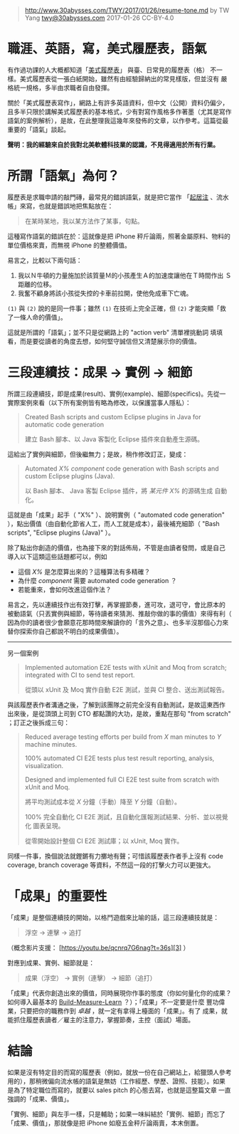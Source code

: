 ﻿> http://www.30abysses.com/TWY/2017/01/26/resume-tone.md
> by TW Yang <twy@30abysses.com> 2017-01-26 CC-BY-4.0

# 職涯、英語，寫，美式履歷表，語氣

有作過功課的人大概都知道「[美式履歷表][1]」 與臺、日常見的履歷表（格）
不一樣。美式履歷表從一張白紙開始，雖然有由經驗歸納出的常見樣版，但並沒有
嚴格統一規格，多半由求職者自由發揮。

[1]: https://en.wikipedia.org/wiki/R%C3%A9sum%C3%A9

關於「美式履歷表寫作」，網路上有許多英語資料，但中文（公開）資料仍偏少，
且多半只限於講解美式履歷表的基本格式，少有對寫作風格多作著墨（尤其是寫作
語氣的案例解析），是故，在此整理我這幾年來發佈的文章，以作參考。這篇從最
重要的「語氣」談起。

**聲明：我的經驗來自於我對北美軟體科技業的認識，不見得適用於所有行業。**



# 所謂「語氣」為何？

履歷表是求職申請的敲門磚，最常見的錯誤語氣，就是把它當作
「[起居注][2] 、流水帳」來寫，也就是錯誤地把焦點放在：

> 在某時某地，我以某方法作了某事，句點。

[2]: https://zh.wikipedia.org/zh-tw/%E8%B5%B7%E5%B1%85%E6%B3%A8

這種寫作語氣的錯誤在於：這就像是把 iPhone 秤斤論兩，照著金屬原料、物料的
單位價格來賣，而無視 iPhone 的整體價值。

易言之，比較以下兩句話：

1.  我以Ｎ牛頓的力量施加於該質量Ｍ的小孩產生Ａ的加速度讓他在Ｔ時間作出
    Ｓ距離的位移。
2.  我奮不顧身將該小孩從失控的卡車前拉開，使他免成車下亡魂。

`(1)` 與 `(2)`  說的是同一件事；雖然 `(1)`  在技術上完全正確，但 `(2)`
才能突顯「救了一條人命的價值」。

這就是所謂的「語氣」；並不只是從網路上的 "action verb"  清單裡挑動詞
填填看，而是要從讀者的角度去想，如何堅守誠信但又清楚展示你的價值。



# 三段連續技：成果 → 實例 → 細節

所謂三段連續技，即是成果(result)、實例(example)、細節(specifics)。先從一
實際案例來看（以下所有案例皆有略為修改，以保護當事人隱私）：

> Created Bash scripts and custom Eclipse plugins in Java for automatic
> code generation
>
> 建立 Bash 腳本、以 Java 客製化 Eclipse  插件來自動產生源碼。

這給出了實例與細節，但後繼無力；是故，稍作修改訂正，變成：

> Automated _X%_ _component_ code generation with Bash scripts and
> custom Eclipse plugins (Java).
>
> 以 Bash 腳本、 Java 客製 Eclipse  插件，將 _某元件_ _X%_  的源碼生成
> 自動化。

這就是由「成果」起手（ "X%" ）、說明實例（ "automated code generation"
），點出價值（由自動化節省人工，而人工就是成本），最後補充細節（
"Bash scripts", "Eclipse plugins (Java)"  ）。

除了點出你創造的價值，也為接下來的對話佈局，不管是由讀者發問，或是自己
導入以下這類這些話題都可以，例如

* 這個 _X%_ 是怎麼算出來的？這種算法有多精確？
* 為什麼 _component_  需要 automated code generation  ？
* 若能重來，會如何改進這個作法？

易言之，先以連續技作出有效打擊，再掌握節奏，進可攻，退可守，會比原本的
被動語氣（只丟實例與細節，等待讀者來猜測、推敲你做的事的價值）來得有利（
因為你的讀者很少會願意花那時間來解讀你的「言外之意」、也多半沒那個心力來
替你探索你自己都說不明白的成果價值）。

---

另一個案例

> Implemented automation E2E tests with xUnit and Moq from scratch;
> integrated with CI to send test report.
>
> 從頭以 xUnit  及 Moq  實作自動 E2E  測試，並與 CI 整合、送出測試報告。

與該履歷表作者溝通之後，了解到該團隊之前完全沒有自動測試，是故這東西作
出來後，是從頂頭上司到 CTO  都點讚的大功，是故，重點在那句
"from scratch"  ；訂正之後拆成三句：

> Reduced average testing efforts per build from _X_ man minutes to _Y_
> machine minutes.
>
> 100% automated CI E2E tests plus test result reporting, analysis,
> visualization.
>
> Designed and implemented full CI E2E test suite from scratch with
> xUnit and Moq.
>
> 將平均測試成本從 _X_  分鐘（手動）降至 _Y_  分鐘（自動）。
>
> 100%  完全自動化 CI E2E 測試，且自動化匯報測試結果、分析、並以視覺化
> 圖表呈現。
>
> 從零開始設計整個 CI E2E 測試庫；以 xUnit, Moq 實作。

同樣一件事，換個說法就鏗鏘有力擲地有聲；可惜該履歷表作者手上沒有
code coverage, branch coverage  等資料，不然這一段的打擊火力可以更強大。



# 「成果」的重要性

「成果」是整個連續技的開始，以格鬥遊戲來比喻的話，這三段連續技就是：

> 浮空 → 連擊 → 追打

（概念影片支援： [https://youtu.be/qcnrq7G6nag?t=36s][3]  ）

[3]: https://youtu.be/qcnrq7G6nag?t=36s

對應到成果、實例、細節就是：

> 成果（浮空） → 實例（連擊） → 細節（追打）

「成果」代表你創造出來的價值，同時展現你作事的態度（你如何量化你的成果？
如何導入最基本的 [Build-Measure-Learn][4] ？）；「成果」不一定要是什麼
豐功偉業，只要把你的職務作到 *卓越* ，就一定有拿得上檯面的「成果」。有了
成果，就能抓住履歷表讀者／雇主的注意力，掌握節奏，主控（面試）場面。

[4]: https://en.wikipedia.org/wiki/Lean_startup#Build.E2.80.93Measure.E2.80.93Learn



# 結論

如果是沒有特定目的而寫的履歷表（例如，就放一份在自己網站上，給獵頭人參考
用的），那稍微偏向流水帳的語氣是無妨（工作經歷、學歷、證照、技能）。如果
是為了特定職位而寫的，就要以 sales pitch  的心態去寫，也就是這整篇文章
一直強調的「成果、價值」。

「實例、細節」與左手一樣，只是輔助；如果一味糾結於「實例、細節」而忘了
「成果、價值」，那就像是把 iPhone 如廢五金秤斤論兩賣，本末倒置。
